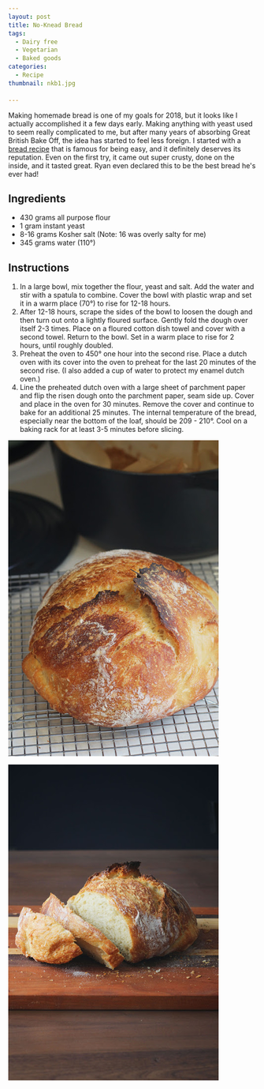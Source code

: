 ```yaml
---
layout: post
title: No-Knead Bread
tags:
  - Dairy free
  - Vegetarian
  - Baked goods
categories:
  - Recipe
thumbnail: nkb1.jpg

---
```


Making homemade bread is one of my goals for 2018, but it looks like I actually accomplished it a few days early. Making anything with yeast used to seem really complicated to me, but after many years of absorbing Great British Bake Off, the idea has started to feel less foreign. I started with a [bread recipe](https://cooking.nytimes.com/recipes/11376-no-knead-bread) that is famous for being easy, and it definitely deserves its reputation. Even on the first try, it came out super crusty, done on the inside, and it tasted great. Ryan even declared this to be the best bread he's ever had!

## Ingredients

- 430 grams all purpose flour
- 1 gram instant yeast
- 8-16 grams Kosher salt (Note: 16 was overly salty for me)
- 345 grams water (110°)

## Instructions

1. In a large bowl, mix together the flour, yeast and salt. Add the water and stir with a spatula to combine. Cover the bowl with plastic wrap and set it in a warm place (70°) to rise for 12-18 hours.
1. After 12-18 hours, scrape the sides of the bowl to loosen the dough and then turn out onto a lightly floured surface. Gently fold the dough over itself 2-3 times. Place on a floured cotton dish towel and cover with a second towel. Return to the bowl. Set in a warm place to rise for 2 hours, until roughly doubled.
1. Preheat the oven to 450° one hour into the second rise. Place a dutch oven with its cover into the oven to preheat for the last 20 minutes of the second rise. (I also added a cup of water to protect my enamel dutch oven.) 
1. Line the preheated dutch oven with a large sheet of parchment paper and flip the risen dough onto the parchment paper, seam side up. Cover and place in the oven for 30 minutes. Remove the cover and continue to bake for an additional 25 minutes. The internal temperature of the bread, especially near the bottom of the loaf, should be 209 - 210°. Cool on a baking rack for at least 3-5 minutes before slicing.





![Image of No-Knead Bread.](/upload/nkb2.jpg)

![Image of No-Knead Bread.](/upload/nkb3.jpg)
